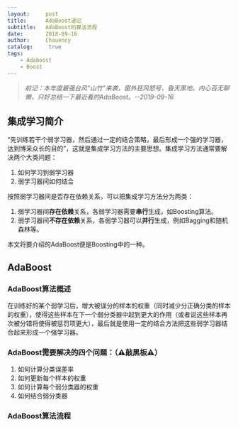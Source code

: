 ```yaml
---
layout:     post
title:      AdaBoost速记
subtitle:   AdaBoost的算法流程
date:       2018-09-16
author:     Chauency
catalog: 	 true
tags:
    - Adaboost
    - Boost
---
```


> *前记：本年度最强台风“山竹”来袭，窗外狂风怒号，昏天黑地。内心百无聊懒，只好总结一下最近看的AdaBoost。--2019-09-16*

## 集成学习简介

“先训练若干个弱学习器，然后通过一定的结合策略，最后形成一个强的学习器，达到博采众长的目的”，这就是集成学习方法的主要思想。集成学习方法通常要解决两个大类问题：

1. 如何学习到弱学习器
2. 弱学习器间如何结合

按照弱学习器间是否存在依赖关系，可以把集成学习方法分为两类：

1. 弱学习器间**存在依赖**关系，各弱学习器需要**串行**生成，如Boosting算法。
2. 弱学习器间**不存在依赖**关系，各弱学习器可以**并行**生成，例如Bagging和随机森林等。

本文将要介绍的AdaBoost便是Boosting中的一种。
## AdaBoost
### AdaBoost算法概述
在训练好的某个弱学习后，增大被误分的样本的权重（同时减少分正确分类的样本的权重），使得这些样本在下一个弱分类器中起到更大的作用（或者说这些样本再次被分错将使得被惩罚项更大），最后就是使用一定的结合方法把这些弱学习器结合起来形成一个强学习器。

### AdaBoost需要解决的四个问题：（⚠️敲黑板⚠️）

1. 如何计算分类误差率
2. 如何更新每个样本的权重
3. 如何计算每个弱分类器的权重
4. 如何结合弱分类器

### AdaBoost算法流程


